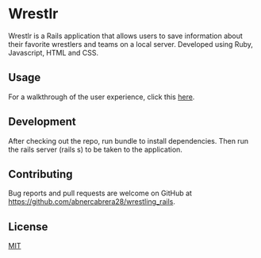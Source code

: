 # Wrestlr

Wrestlr is a Rails application that allows users to save information about their favorite wrestlers and teams on a local server. Developed using Ruby, Javascript, HTML and CSS.

## Usage

For a walkthrough of the user experience, click this [here](https://youtu.be/3CYMEfLDU_g).

## Development

After checking out the repo, run bundle to install dependencies. Then run the rails server (rails s) to be taken to the application.

## Contributing
Bug reports and pull requests are welcome on GitHub at https://github.com/abnercabrera28/wrestling_rails.

## License
[MIT](https://github.com/abnercabrera28/wrestling_rails/blob/master/LICENSE)

